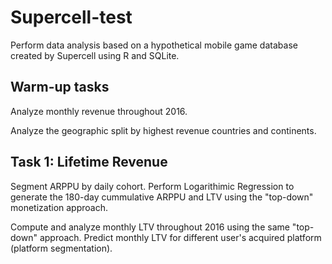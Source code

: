 # Supercell-test
Perform data analysis based on a hypothetical mobile game database created by Supercell using R and SQLite.

## Warm-up tasks
Analyze monthly revenue throughout 2016. 

Analyze the geographic split by highest revenue countries and continents.

## Task 1: Lifetime Revenue
Segment ARPPU by daily cohort. Perform Logarithimic Regression to generate the 180-day cummulative ARPPU and LTV using the "top-down" monetization approach. 

Compute and analyze monthly LTV throughout 2016 using the same "top-down" approach. Predict monthly LTV for different user's acquired platform (platform segmentation).
